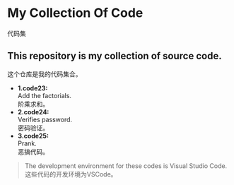 # My Collection Of Code  
代码集
## This repository is my collection of source code.  
这个仓库是我的代码集合。
- **1.code23:**  
  Add the factorials.  
  阶乘求和。
- **2.code24:**  
  Verifies password.  
  密码验证。
- **3.code25:**  
  Prank.  
  恶搞代码。
> The development environment for these codes is Visual Studio Code.  
> 这些代码的开发环境为VSCode。

